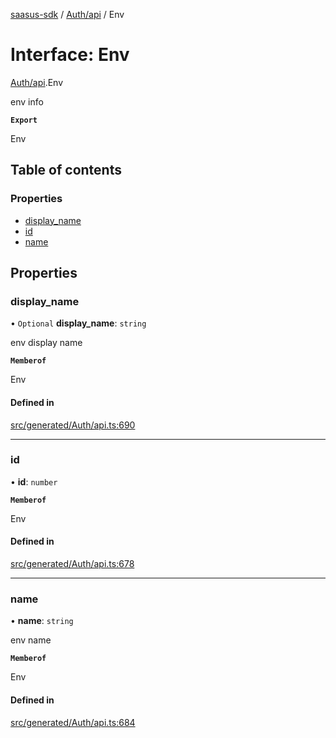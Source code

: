[saasus-sdk](../README.md) / [Auth/api](../modules/Auth_api.md) / Env

# Interface: Env

[Auth/api](../modules/Auth_api.md).Env

env info

**`Export`**

Env

## Table of contents

### Properties

- [display\_name](Auth_api.Env.md#display_name)
- [id](Auth_api.Env.md#id)
- [name](Auth_api.Env.md#name)

## Properties

### display\_name

• `Optional` **display\_name**: `string`

env display name

**`Memberof`**

Env

#### Defined in

[src/generated/Auth/api.ts:690](https://github.com/saasus-platform/saasus-sdk-javascript/blob/6b95732/src/generated/Auth/api.ts#L690)

___

### id

• **id**: `number`

**`Memberof`**

Env

#### Defined in

[src/generated/Auth/api.ts:678](https://github.com/saasus-platform/saasus-sdk-javascript/blob/6b95732/src/generated/Auth/api.ts#L678)

___

### name

• **name**: `string`

env name

**`Memberof`**

Env

#### Defined in

[src/generated/Auth/api.ts:684](https://github.com/saasus-platform/saasus-sdk-javascript/blob/6b95732/src/generated/Auth/api.ts#L684)
